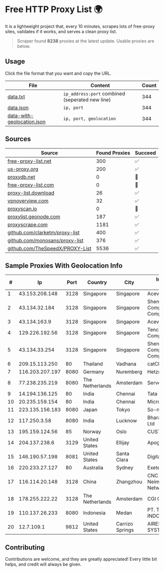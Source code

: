 
# Free HTTP Proxy List 🌍

It is a lightweight project that, every 10 minutes, scrapes lots of free-proxy sites, validates if it works, and serves a clean proxy list.


> Scraper found **8238** proxies at the latest update. Usable proxies are below.

## Usage

Click the file format that you want and copy the URL.


|File|Content|Count|
|----|-------|-----|
|[data.txt](https://raw.githubusercontent.com/themiralay/Proxy-List-World/master/data.txt)|`ip_address:port` combined (seperated new line)|344|
|[data.json](https://raw.githubusercontent.com/themiralay/Proxy-List-World/master/data.json)|`ip, port`|344|
|[data-with-geolocation.json](https://raw.githubusercontent.com/themiralay/Proxy-List-World/master/data-with-geolocation.json)|`ip, port, geolocation`|344|

## Sources

|Source|Found Proxies|Succeed|
|------|-------------|-------|
|[free-proxy-list.net](https://free-proxy-list.net)|300|✅|
|[us-proxy.org](https://www.us-proxy.org)|200|✅|
|[proxydb.net](http://proxydb.net)|0|🚫|
|[free-proxy-list.com](https://free-proxy-list.com/?page=&port=&type%5B%5D=http&type%5B%5D=https&up_time=0&search=Search)|0|🚫|
|[proxy-list.download](https://www.proxy-list.download/HTTP)|26|✅|
|[vpnoverview.com](https://vpnoverview.com/privacy/anonymous-browsing/free-proxy-servers)|32|✅|
|[proxyscan.io](https://www.proxyscan.io)|0|🚫|
|[proxylist.geonode.com](https://proxylist.geonode.com/api/proxy-list?limit=300&page=1&sort_by=lastChecked&sort_type=desc&protocols=http,https)|187|✅|
|[proxyscrape.com](https://api.proxyscrape.com/v2/?request=displayproxies&protocol=http&timeout=10000&country=all&ssl=all&anonymity=all)|1181|✅|
|[github.com/clarketm/proxy-list](https://raw.githubusercontent.com/clarketm/proxy-list/master/proxy-list-raw.txt)|400|✅|
|[github.com/monosans/proxy-list](https://raw.githubusercontent.com/monosans/proxy-list/main/proxies/http.txt)|376|✅|
|[github.com/TheSpeedX/PROXY-List](https://raw.githubusercontent.com/TheSpeedX/PROXY-List/master/http.txt)|5536|✅|


## Sample Proxies With Geolocation Info

|#|Ip|Port|Country|City|Internet Service Provider|
|-|--|----|-------|----|-------------------------|
|1|43.153.208.148|3128|Singapore|Singapore|Aceville Pte.ltd|
|2|43.134.32.184|3128|Singapore|Singapore|Shenzhen Tencent Computer Systems Company Limited|
|3|43.134.163.9|3128|Singapore|Singapore|Aceville Pte.ltd|
|4|129.226.192.56|3128|Singapore|Singapore|Tencent Cloud Computing (Beijing) Co|
|5|43.134.33.254|3128|Singapore|Singapore|Shenzhen Tencent Computer Systems Company Limited|
|6|209.15.113.250|80|Thailand|Vadhana|catCloud|
|7|116.203.207.197|8080|Germany|Nuremberg|Hetzner Online GmbH|
|8|77.238.235.219|8080|The Netherlands|Amsterdam|Servers Tech Fzco|
|9|14.194.136.125|80|India|Chennai|Tata Tele Services GSM|
|10|20.235.159.154|80|India|Chennai|Microsoft Corporation|
|11|223.135.156.183|8080|Japan|Tokyo|So-net Corporation|
|12|117.250.3.58|8080|India|Lucknow|Bharat Sanchar Nigam Ltd|
|13|195.159.124.56|85|Norway|Oslo|CUSTOMPUBLISHCOLO|
|14|204.137.238.6|3129|United States|Ellijay|Apogee Telecom Inc.|
|15|146.190.57.198|8081|United States|Santa Clara|DigitalOcean, LLC|
|16|220.233.27.127|80|Australia|Sydney|Exetel Pty Ltd|
|17|116.114.20.148|3128|China|Zhangzhou|CNC Group CHINA169 Neimeng Province Network|
|18|178.255.222.22|3128|The Netherlands|Amsterdam|CGI GLOBAL LIMITED|
|19|110.137.26.233|8080|Indonesia|Medan|PT. TELKOM INDONESIA|
|20|12.7.109.1|9812|United States|Carrizo Springs|AIRESPRING-ADT SYSTEMS, INC.|



## Contributing

Contributions are welcome, and they are greatly appreciated! Every
little bit helps, and credit will always be given.


